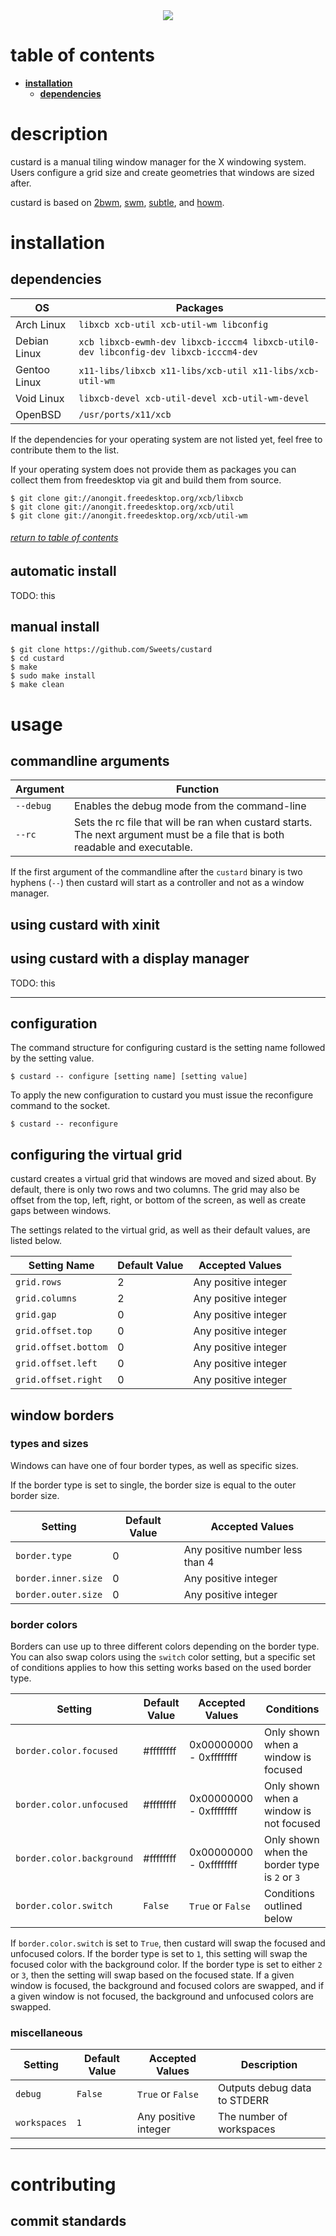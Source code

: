 <div align="center">
<img src="contrib/header.png"><br>
</div>

# table of contents

* **[installation](#installation)**
    * **[dependencies](#dependencies)**

# description

custard is a manual tiling window manager for the X windowing system. Users
configure a grid size and create geometries that windows are sized after.

custard is based on [2bwm](https://github.com/venam/2bwm),
[swm](https://github.com/dcat/swm), [subtle](https://subtle.subforge.org/),
and [howm](https://github.com/HarveyHunt/howm).

# installation

## dependencies

|OS          |Packages                                                |
|------------|--------------------------------------------------------|
|Arch Linux  |`libxcb xcb-util xcb-util-wm libconfig`                 |
|Debian Linux|`xcb libxcb-ewmh-dev libxcb-icccm4 libxcb-util0-dev libconfig-dev libxcb-icccm4-dev`|
|Gentoo Linux|`x11-libs/libxcb x11-libs/xcb-util x11-libs/xcb-util-wm`|
|Void Linux  |`libxcb-devel xcb-util-devel xcb-util-wm-devel`         |
|OpenBSD     |`/usr/ports/x11/xcb`                                    |

If the dependencies for your operating system are not listed yet, feel free to
contribute them to the list.

If your operating system does not provide them as packages you can collect
them from freedesktop via git and build them from source.

```
$ git clone git://anongit.freedesktop.org/xcb/libxcb
$ git clone git://anongit.freedesktop.org/xcb/util
$ git clone git://anongit.freedesktop.org/xcb/util-wm
```

###### [return to table of contents](#table-of-contents)

## automatic install

TODO: this

## manual install

```
$ git clone https://github.com/Sweets/custard
$ cd custard
$ make
$ sudo make install
$ make clean
```

# usage

## commandline arguments

|Argument|Function|
|-|-|
|`--debug`|Enables the debug mode from the command-line|
|`--rc`|Sets the rc file that will be ran when custard starts. The next argument must be a file that is both readable and executable.|

If the first argument of the commandline after the `custard` binary is two hyphens
(`--`) then custard will start as a controller and not as a window manager.

## using custard with xinit

## using custard with a display manager

TODO: this

---

## configuration

The command structure for configuring custard is the setting name followed
by the setting value.

```
$ custard -- configure [setting name] [setting value]
```

To apply the new configuration to custard you must issue the reconfigure command
to the socket.

```
$ custard -- reconfigure
```

## configuring the virtual grid

custard creates a virtual grid that windows are moved and sized about. By default, there is only two rows and two columns. The grid may also be offset from the top, left, right, or bottom of the screen, as well as create gaps between windows.

The settings related to the virtual grid, as well as their default values, are listed below.

|Setting Name|Default Value|Accepted Values|
|-|-|-|
|`grid.rows`|2|Any positive integer|
|`grid.columns`|2|Any positive integer|
|`grid.gap`|0|Any positive integer|
|`grid.offset.top`|0|Any positive integer|
|`grid.offset.bottom`|0|Any positive integer|
|`grid.offset.left`|0|Any positive integer|
|`grid.offset.right`|0|Any positive integer|

## window borders

### types and sizes

Windows can have one of four border types, as well as specific sizes.

If the border type is set to single, the border size is equal to the outer border
size.

|Setting|Default Value|Accepted Values|
|-|-|-|
|`border.type`|0|Any positive number less than 4|
|`border.inner.size`|0|Any positive integer|
|`border.outer.size`|0|Any positive integer|

### border colors

Borders can use up to three different colors depending on the border type. You can also swap colors using the `switch` color setting, but a specific set of conditions applies to how this setting works based on the used border type.

|Setting|Default Value|Accepted Values|Conditions|
|-|-|-|-|
|`border.color.focused`|#ffffffff|0x00000000 - 0xffffffff|Only shown when a window is focused|
|`border.color.unfocused`|#ffffffff|0x00000000 - 0xffffffff|Only shown when a window is not focused|
|`border.color.background`|#ffffffff|0x00000000 - 0xffffffff|Only shown when the border type is `2` or `3`|
|`border.color.switch`|`False`|`True` or `False`|Conditions outlined below|

If `border.color.switch` is set to `True`, then custard will swap the focused and unfocused colors. If the border type is set to `1`, this setting will swap the focused color with the background color. If the border type is set to either `2` or `3`, then the setting will swap based on the focused state. If a given window is focused, the background and focused colors are swapped, and if a given window is not focused, the background and unfocused colors are swapped.

### miscellaneous

|Setting|Default Value|Accepted Values|Description|
|-|-|-|-|
|`debug`|`False`|`True` or `False`|Outputs debug data to STDERR|
|`workspaces`|`1`|Any positive integer|The number of workspaces|

---

# contributing

## commit standards
